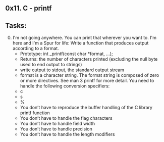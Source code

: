 0x11. C - printf
---------------------------------
## Tasks:
0. I'm not going anywhere. You can print that wherever you want to. I'm here and I'm a Spur for life: Write a function that produces output according to a format.
	* Prototype: int _printf(const char *format, ...);
	* Returns: the number of characters printed (excluding the null byte used to end output to strings)
	* write output to stdout, the standard output stream
	* format is a character string. The format string is composed of zero or more directives. See man 3 printf for more detail. You need to handle the following conversion specifiers:
	* c
	* s
	* %
	* You don’t have to reproduce the buffer handling of the C library printf function
	* You don’t have to handle the flag characters
	* You don’t have to handle field width
	* You don’t have to handle precision
	* You don’t have to handle the length modifiers

